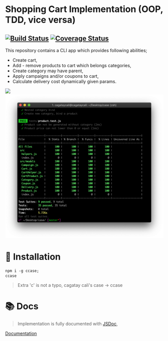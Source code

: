 # Shopping Cart Implementation (OOP, TDD, vice versa)

[![Build Status](https://travis-ci.org/cagataycali/case.svg?branch=master)](https://travis-ci.org/cagataycali/case) [![Coverage Status](https://coveralls.io/repos/github/cagataycali/case/badge.svg?branch=master)](https://coveralls.io/github/cagataycali/case?branch=master)
----

This repository contains a CLI app which provides following abilities;
* Create cart,
* Add - remove products to cart which belongs categories,
* Create category may have parent,
* Apply campaigns and/or coupons to cart,
* Calculate delivery cost dynamically given params.

![](./assets/case.gif)
![](./assets/codeCoverage.png)

# :rocket: Installation

```
npm i -g ccase;
ccase
```

> Extra 'c' is not a typo, cagatay cali's case -> ccase

# :books: Docs

> Implementation is fully documented with [JSDoc](https://devdocs.io/jsdoc/),

[Documentation](https://cagatay.js.org/case/)
